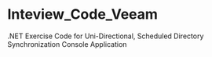 # Inteview_Code_Veeam
.NET Exercise Code for Uni-Directional, Scheduled Directory Synchronization Console Application
